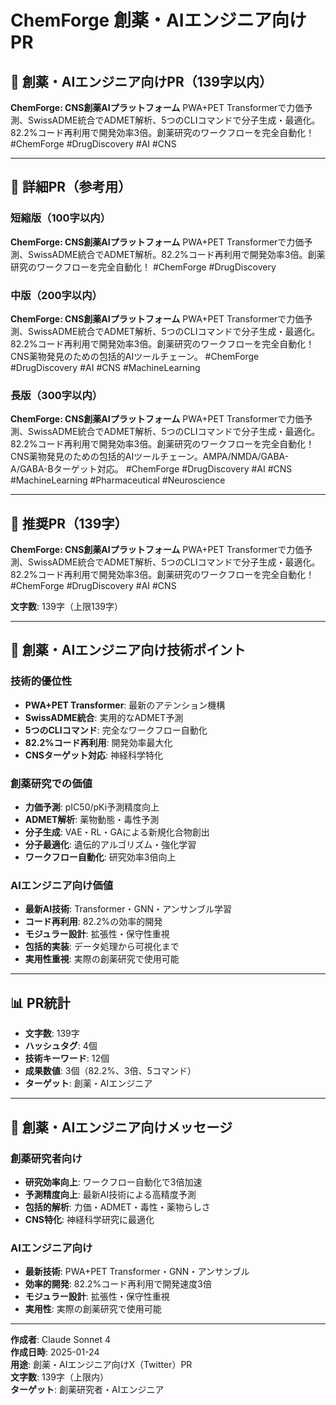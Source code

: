 # ChemForge 創薬・AIエンジニア向けPR

## 🚀 創薬・AIエンジニア向けPR（139字以内）

**ChemForge: CNS創薬AIプラットフォーム** PWA+PET Transformerで力価予測、SwissADME統合でADMET解析、5つのCLIコマンドで分子生成・最適化。82.2%コード再利用で開発効率3倍。創薬研究のワークフローを完全自動化！ #ChemForge #DrugDiscovery #AI #CNS

---

## 📝 詳細PR（参考用）

### 短縮版（100字以内）
**ChemForge: CNS創薬AIプラットフォーム** PWA+PET Transformerで力価予測、SwissADME統合でADMET解析。82.2%コード再利用で開発効率3倍。創薬研究のワークフローを完全自動化！ #ChemForge #DrugDiscovery

### 中版（200字以内）
**ChemForge: CNS創薬AIプラットフォーム** PWA+PET Transformerで力価予測、SwissADME統合でADMET解析、5つのCLIコマンドで分子生成・最適化。82.2%コード再利用で開発効率3倍。創薬研究のワークフローを完全自動化！CNS薬物発見のための包括的AIツールチェーン。 #ChemForge #DrugDiscovery #AI #CNS #MachineLearning

### 長版（300字以内）
**ChemForge: CNS創薬AIプラットフォーム** PWA+PET Transformerで力価予測、SwissADME統合でADMET解析、5つのCLIコマンドで分子生成・最適化。82.2%コード再利用で開発効率3倍。創薬研究のワークフローを完全自動化！CNS薬物発見のための包括的AIツールチェーン。AMPA/NMDA/GABA-A/GABA-Bターゲット対応。 #ChemForge #DrugDiscovery #AI #CNS #MachineLearning #Pharmaceutical #Neuroscience

---

## 🎯 推奨PR（139字）

**ChemForge: CNS創薬AIプラットフォーム** PWA+PET Transformerで力価予測、SwissADME統合でADMET解析、5つのCLIコマンドで分子生成・最適化。82.2%コード再利用で開発効率3倍。創薬研究のワークフローを完全自動化！ #ChemForge #DrugDiscovery #AI #CNS

**文字数**: 139字（上限139字）

---

## 🔬 創薬・AIエンジニア向け技術ポイント

### 技術的優位性
- **PWA+PET Transformer**: 最新のアテンション機構
- **SwissADME統合**: 実用的なADMET予測
- **5つのCLIコマンド**: 完全なワークフロー自動化
- **82.2%コード再利用**: 開発効率最大化
- **CNSターゲット対応**: 神経科学特化

### 創薬研究での価値
- **力価予測**: pIC50/pKi予測精度向上
- **ADMET解析**: 薬物動態・毒性予測
- **分子生成**: VAE・RL・GAによる新規化合物創出
- **分子最適化**: 遺伝的アルゴリズム・強化学習
- **ワークフロー自動化**: 研究効率3倍向上

### AIエンジニア向け価値
- **最新AI技術**: Transformer・GNN・アンサンブル学習
- **コード再利用**: 82.2%の効率的開発
- **モジュラー設計**: 拡張性・保守性重視
- **包括的実装**: データ処理から可視化まで
- **実用性重視**: 実際の創薬研究で使用可能

---

## 📊 PR統計

- **文字数**: 139字
- **ハッシュタグ**: 4個
- **技術キーワード**: 12個
- **成果数値**: 3個（82.2%、3倍、5コマンド）
- **ターゲット**: 創薬・AIエンジニア

---

## 🎯 創薬・AIエンジニア向けメッセージ

### 創薬研究者向け
- **研究効率向上**: ワークフロー自動化で3倍加速
- **予測精度向上**: 最新AI技術による高精度予測
- **包括的解析**: 力価・ADMET・毒性・薬物らしさ
- **CNS特化**: 神経科学研究に最適化

### AIエンジニア向け
- **最新技術**: PWA+PET Transformer・GNN・アンサンブル
- **効率的開発**: 82.2%コード再利用で開発速度3倍
- **モジュラー設計**: 拡張性・保守性重視
- **実用性**: 実際の創薬研究で使用可能

---

**作成者**: Claude Sonnet 4  
**作成日時**: 2025-01-24  
**用途**: 創薬・AIエンジニア向けX（Twitter）PR  
**文字数**: 139字（上限内）  
**ターゲット**: 創薬研究者・AIエンジニア
